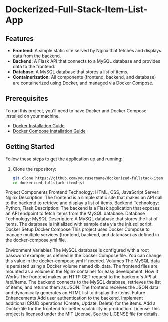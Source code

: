 # Dockerized-Full-Stack-Item-List-App


## Features
- **Frontend**: A simple static site served by Nginx that fetches and displays data from the backend.
- **Backend**: A Flask API that connects to a MySQL database and provides data to the frontend.
- **Database**: A MySQL database that stores a list of items.
- **Containerization**: All components (frontend, backend, and database) are containerized using Docker, and managed via Docker Compose.

## Prerequisites
To run this project, you'll need to have Docker and Docker Compose installed on your machine.

- [Docker Installation Guide](https://docs.docker.com/get-docker/)
- [Docker Compose Installation Guide](https://docs.docker.com/compose/install/)

## Getting Started
Follow these steps to get the application up and running:

1. Clone the repository:
   ```bash
   git clone https://github.com/yourusername/dockerized-fullstack-itemlist.git
   cd dockerized-fullstack-itemlist


Project Components
Frontend
Technology: HTML, CSS, JavaScript
Server: Nginx
Description: The frontend is a simple static site that makes an API call to the backend to retrieve and display a list of items.
Backend
Technology: Python, Flask
Description: The backend is a Flask application that exposes an API endpoint to fetch items from the MySQL database.
Database
Technology: MySQL
Description: A MySQL database that stores the list of items. The database is initialized with sample data via the init.sql script.
Docker Setup
Docker Compose
This project uses Docker Compose to manage multiple services (frontend, backend, and database) as defined in the docker-compose.yml file.

Environment Variables
The MySQL database is configured with a root password example, as defined in the Docker Compose file. You can change this value in the docker-compose.yml if needed.
Volumes
The MySQL data is persisted using a Docker volume named db_data.
The frontend files are mounted as a volume in the Nginx container for easy development.
How It Works
The frontend makes an HTTP GET request to the backend's API at /api/items.
The backend connects to the MySQL database, retrieves the list of items, and returns them as JSON.
The frontend receives the JSON data and dynamically generates an HTML list to display the items.
Future Enhancements
Add user authentication to the backend.
Implement additional CRUD operations (Create, Update, Delete) for the items.
Add a Dockerfile for the frontend for better scalability in production.
License
This project is licensed under the MIT License. See the LICENSE file for details.
